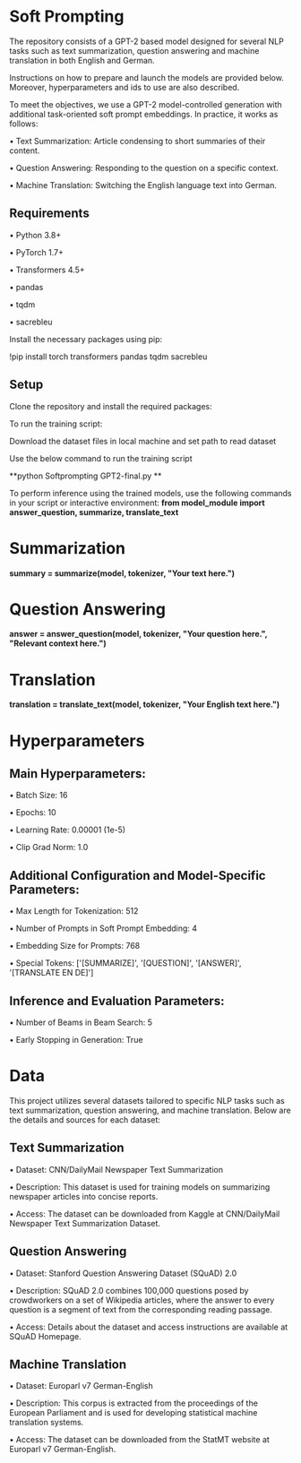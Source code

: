 # Soft Prompting

The repository consists of a GPT-2 based model designed for several NLP tasks such as text summarization, question answering and machine translation in both English and German. 

Instructions on how to prepare and launch the models are provided below. Moreover, hyperparameters and ids to use are also described.

To meet the objectives, we use a GPT-2 model-controlled generation with additional task-oriented soft prompt embeddings. In practice, it works as follows:

•	Text Summarization: Article condensing to short summaries of their content.

•	Question Answering: Responding to the question on a specific context.

•	Machine Translation: Switching the English language text into German.

## Requirements

•	Python 3.8+

•	PyTorch 1.7+

•	Transformers 4.5+

•	pandas

•	tqdm

•	sacrebleu

Install the necessary packages using pip:

!pip install torch transformers pandas tqdm sacrebleu

## Setup
Clone the repository and install the required packages:

To run the training script:

Download the dataset files in local machine and set path to read dataset

Use the below command to run the training script

**python Softprompting GPT2-final.py **

To perform inference using the trained models, use the following commands in your script or interactive environment:
**from model_module import answer_question, summarize, translate_text**

# Summarization
**summary = summarize(model, tokenizer, "Your text here.")**

# Question Answering
**answer = answer_question(model, tokenizer, "Your question here.", "Relevant context here.")**

# Translation
**translation = translate_text(model, tokenizer, "Your English text here.")**

# Hyperparameters
## Main Hyperparameters:

•	Batch Size: 16

•	Epochs: 10

•	Learning Rate: 0.00001 (1e-5)

•	Clip Grad Norm: 1.0

## Additional Configuration and Model-Specific Parameters:

•	Max Length for Tokenization: 512

•	Number of Prompts in Soft Prompt Embedding: 4

•	Embedding Size for Prompts: 768

•	Special Tokens: ['[SUMMARIZE]', '[QUESTION]', '[ANSWER]', '[TRANSLATE EN DE]']

## Inference and Evaluation Parameters:

•	Number of Beams in Beam Search: 5

•	Early Stopping in Generation: True


# Data
This project utilizes several datasets tailored to specific NLP tasks such as text summarization, question answering, and machine translation. Below are the details and sources for each dataset:

## Text Summarization

•	Dataset: CNN/DailyMail Newspaper Text Summarization

•	Description: This dataset is used for training models on summarizing newspaper articles into concise reports.

•	Access: The dataset can be downloaded from Kaggle at CNN/DailyMail Newspaper Text Summarization Dataset.

## Question Answering

•	Dataset: Stanford Question Answering Dataset (SQuAD) 2.0

•	Description: SQuAD 2.0 combines 100,000 questions posed by crowdworkers on a set of Wikipedia articles, where the answer to every question is a segment of text from the corresponding reading passage.

•	Access: Details about the dataset and access instructions are available at SQuAD Homepage.

## Machine Translation

•	Dataset: Europarl v7 German-English

•	Description: This corpus is extracted from the proceedings of the European Parliament and is used for developing statistical machine translation systems.

•	Access: The dataset can be downloaded from the StatMT website at Europarl v7 German-English.

